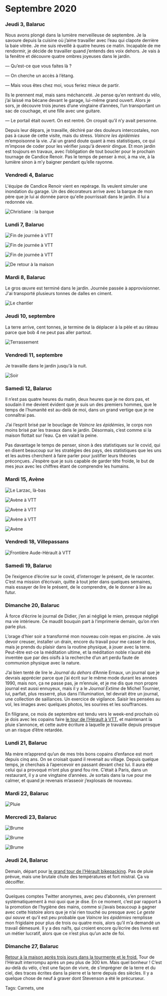 # Septembre 2020



### Jeudi 3, Balaruc

Nous avons plongé dans la lumière merveilleuse de septembre. Je la savoure depuis la cuisine où j’aime travailler avec l’eau qui clapote derrière la baie vitrée. Je me suis réveillé à quatre heures ce matin. Incapable de me rendormir, je décide de travailler quand j’entends des voix dehors. Je vais à la fenêtre et découvre quatre ombres joyeuses dans le jardin.<span id="more-55341"></span>

— Qu’est-ce que vous faites là ?

— On cherche un accès à l’étang.

— Mais vous êtes chez moi, vous feriez mieux de partir.

Ils le prennent mal, mais sans méchanceté. Je pense qu’en rentrant du vélo, j’ai laissé ma bécane devant le garage, lui-même grand ouvert. Alors je sors, je découvre trois jeunes d’une vingtaine d’années, l’un transportant un sac de couchage, et une fille avec une guitare.

— Le portail était ouvert. On est rentré. On croyait qu’il n’y avait personne.

Depuis leur dépars, je travaille, déchiré par des douleurs intercostales, non pas à cause de cette visite, mais du stress. *Vaincre les épidémies* m’empoisonne la vie. J’ai un grand doute quant à mes statistiques, ce qui m’impose de coder pour les vérifier jusqu'à devenir dingue. Et mon jardin est toujours en travaux, avec l’obligation de tout boucler pour le prochain tournage de Candice Renoir. Pas le temps de penser à moi, à ma vie, à la lumière sinon à m’y baigner pendant qu’elle rayonne.

### Vendredi 4, Balaruc

L'équipe de Candice Renoir vient en repérage. Ils veulent simuler une inondation du garage. Un des décorateurs arrive avec la barque de mon père que je lui ai donnée parce qu'elle pourrissait dans le jardin. Il lui a redonnée vie.

![Christiane : la barque](https://tcrouzet.com/images_tc/2020/10/IMG_2951.jpeg)

### Lundi 7, Balaruc

![Fin de journée à VTT](https://tcrouzet.com/images_tc/2020/10/IMG_2997.jpeg)

![Fin de journée à VTT](https://tcrouzet.com/images_tc/2020/10/IMG_2999.jpeg)

![Fin de journée à VTT](https://tcrouzet.com/images_tc/2020/10/IMG_3017.jpeg)

![De retour à la maison](https://tcrouzet.com/images_tc/2020/10/IMG_3029.jpeg)

### Mardi 8, Balaruc

Le gros œuvre est terminé dans le jardin. Journée passée à approvisionner. J'ai transporté plusieurs tonnes de dalles en ciment.

![Le chantier](https://tcrouzet.com/images_tc/2020/10/IMG_3039.jpeg)

### Jeudi 10, septembre

La terre arrive, cent tonnes, je termine de la déplacer à la pèle et au râteau parce que bob 4 ne peut pas aller partout.

![Terrassement](https://tcrouzet.com/images_tc/2020/10/IMG_3126.jpeg)

### Vendredi 11, septembre

Je travaille dans le jardin jusqu'à la nuit.

![Soir](https://tcrouzet.com/images_tc/2020/10/IMG_3174.jpeg)

### Samedi 12, Balaruc

Il n’est pas quatre heures du matin, deux heures que je ne dors pas, et soudain il me devient évident que je suis un des premiers hommes, que le temps de l’humanité est au-delà de moi, dans un grand vertige que je ne connaîtrai pas.

J’ai l’esprit brisé par le bouclage de *Vaincre les épidémies*, le corps non moins brisé par les travaux dans le jardin. Désormais, c’est comme si la maison flottait sur l’eau. Ça en valait la peine.

Pas davantage le temps de penser, sinon à des statistiques sur le covid, qui en disent beaucoup sur les stratégies des pays, des statistiques que les uns et les autres cherchent à faire parler pour justifier leurs théories préconçues. J’espère que je suis capable de garder tête froide, le but de mes jeux avec les chiffres étant de comprendre les humains.

### Mardi 15, Avène

![Le Larzac, là-bas](https://tcrouzet.com/images_tc/2020/10/IMG_3206-1.jpeg)

![Avène à VTT](https://tcrouzet.com/images_tc/2020/10/IMG_3219-1.jpeg)

![Avène à VTT](https://tcrouzet.com/images_tc/2020/10/IMG_3223-1.jpeg)

![Avène à VTT](https://tcrouzet.com/images_tc/2020/10/IMG_3225-1.jpeg)

![Avène](https://tcrouzet.com/images_tc/2020/10/IMG_3227.jpeg)

### Vendredi 18, Villepassans

![Frontière Aude-Hérault à VTT](https://tcrouzet.com/images_tc/2020/10/IMG_3260.jpeg)

### Samedi 19, Balaruc

De l’exigence d’écrire sur le covid, d’interroger le présent, de le raconter. C’est ma mission d’écrivain, quitte à tout jeter dans quelques semaines, mais essayer de lire le présent, de le comprendre, de le donner à lire au futur.

### Dimanche 20, Balaruc

À force d’écrire le journal de Didier, j’en ai négligé le mien, presque négligé ma vie intérieure. Ce maudit bouquin part à l’imprimerie demain, qu’on n’en parle plus.

L’orage d’hier soir a transformé mon nouveau coin repas en piscine. Je vais devoir creuser, installer un drain, encore du travail pour me casser le dos, mais je prends du plaisir dans la routine physique, à jouer avec la terre. Peut-être est-ce la méditation ultime, et la méditation noble n’aurait été inventée que par des oisifs à la recherche d’un art perdu faute de communion physique avec la nature.

J’ai bien tenté de lire le *Journal du dehors* d’Annie Ernaux, un journal que je devrais apprécier parce que j’ai écrit sur le même mode durant les années 1990, mais non, ça ne passe pas, je m’ennuie, et je me dis que mon propre journal est aussi ennuyeux, mais il y a le *Journal Extime* de Michel Tournier, lui, parfait, plus resserré, plus dans l’illumination, tel devrait être un journal, une collection de saillances. Un exercice de vigilance. Saisir les pensées au vol, les images avec quelques photos, les sourires et les souffrances.

En filigrane, ce mois de septembre est tendu vers le week-end prochain où je dois avec les copains faire [le tour de l’Hérault à VTT](https://tcrouzet.com/gth/), et maintenant la pluie s’annonce, et cette autre écriture à laquelle je travaille depuis presque un an risque d’être retardée.

### Lundi 21, Balaruc

Ma mère m’apprend qu’un de mes très bons copains d’enfance est mort depuis cinq ans. On se croisait quand il revenait au village. Depuis quelque temps, je cherchais à l’apercevoir en passant devant chez lui. Il aura été celui qui a provoqué m’ont plus grand fou rire. C’était à Paris, dans un restaurant, il y a une vingtaine d’années. Je sortais dans la rue pour me calmer, et quand je revenais m’asseoir j’explosais de nouveau.

### Mardi 22, Balaruc

![Pluie](https://tcrouzet.com/images_tc/2020/10/IMG_3351.jpeg)

### Mercredi 23, Balaruc

![Brume](https://tcrouzet.com/images_tc/2020/10/IMG_3356.jpeg)

![Brume](https://tcrouzet.com/images_tc/2020/10/IMG_3359.jpeg)

![Brume](https://tcrouzet.com/images_tc/2020/10/IMG_3360.jpeg)

### Jeudi 24, Balaruc

Demain, départ pour [le grand tour de l’Hérault bikepacking](https://tcrouzet.com/gth/). Pas de pluie prévue, mais une brutale chute des températures et fort mistral. Ça va décoiffer.

---

Quelques comptes Twitter anonymes, avec peu d’abonnés, s’en prennent systématiquement à moi quoi que je dise. En ce moment, c’est par rapport à la promotion de l’hygiène des mains, comme si j’avais beaucoup à gagner avec cette histoire alors que je n’ai rien touché ou presque avec *Le geste qui sauve* et qu’il est peu probable que *Vaincre les épidémies* remplisse mon frigidaire pour plus de trois ou quatre mois, alors qu’il m’a demandé un travail démesuré. Il y a des naïfs, qui croient encore qu’écrire des livres est un métier lucratif, alors que ce n’est plus qu’un acte de foi.

### Dimanche 27, Balaruc

[Retour à la maison après trois jours dans la tourmente et le froid.](https://tcrouzet.com/2020/09/28/bikepacking-dans-la-tourmente/) Tour de l’Hérault interrompu après un peu plus de 300 km. Mais quel bonheur ! C’est au-delà du vélo, c’est une façon de vivre, de s’imprégner de la terre et du ciel, des traces écrites dans la pierre et la terre depuis des siècles. Il y a quelque chose de neuf à graver dont Stevenson a été le précurseur.

Tags: Carnets, une